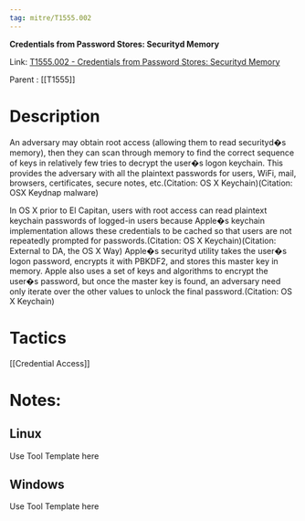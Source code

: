 ```yaml
---
tag: mitre/T1555.002
---
```


**Credentials from Password Stores: Securityd Memory**

Link: [T1555.002 - Credentials from Password Stores: Securityd Memory](https://attack.mitre.org/techniques/T1555/002)

Parent : [[T1555]]


# Description

An adversary may obtain root access (allowing them to read securityd�s memory), then they can scan through memory to find the correct sequence of keys in relatively few tries to decrypt the user�s logon keychain. This provides the adversary with all the plaintext passwords for users, WiFi, mail, browsers, certificates, secure notes, etc.(Citation: OS X Keychain)(Citation: OSX Keydnap malware)

In OS X prior to El Capitan, users with root access can read plaintext keychain passwords of logged-in users because Apple�s keychain implementation allows these credentials to be cached so that users are not repeatedly prompted for passwords.(Citation: OS X Keychain)(Citation: External to DA, the OS X Way) Apple�s securityd utility takes the user�s logon password, encrypts it with PBKDF2, and stores this master key in memory. Apple also uses a set of keys and algorithms to encrypt the user�s password, but once the master key is found, an adversary need only iterate over the other values to unlock the final password.(Citation: OS X Keychain)

# Tactics


[[Credential Access]]


# Notes:

## Linux

Use Tool Template here

## Windows

Use Tool Template here